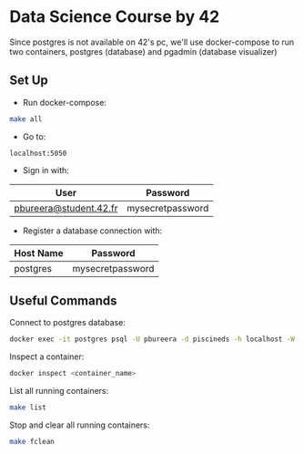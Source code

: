 # Data Science Course by 42

Since postgres is not available on 42's pc, we'll use docker-compose to run two containers, postgres (database) and pgadmin (database visualizer)

## Set Up

- Run docker-compose:
```bash
make all
```

- Go to:
```
localhost:5050
```

- Sign in with:

| User                   | Password         |
|------------------------|------------------|
| pbureera@student.42.fr | mysecretpassword |

- Register a database connection with:

| Host Name | Password         |
|-----------|------------------|
| postgres  | mysecretpassword |

## Useful Commands

Connect to postgres database:
```bash
docker exec -it postgres psql -U pbureera -d piscineds -h localhost -W
```

Inspect a container:
```bash
docker inspect <container_name>
```

List all running containers:
```bash
make list
```

Stop and clear all running containers:
```bash
make fclean
```
